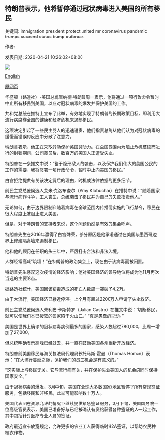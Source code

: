 ## 特朗普表示，他将暂停通过冠状病毒进入美国的所有移民

关键词: immigration president protect united mr coronavirus pandemic trumps suspend states trump outbreak

作者: 

发表日期: 2020-04-21 10:26:02+08:00

![](https://www.straitstimes.com/sites/default/files/styles/x_large/public/articles/2020/04/21/ab_trump_210420.jpg?itok=3oRhpsDA)

[English](Trump%20says%20he%20will%20suspend%20all%20immigration%20into%20US%20over%20coronavirus.md)

[原网页](https://www.straitstimes.com/world/united-states/trump-says-will-sign-order-to-temporarily-suspend-immigration-into-us)

华盛顿（路透社）-美国总统唐纳德·特朗普周一表示，他将通过一项行政命令暂时中止所有移民到美国，以应对冠状病毒的爆发并保护美国的工作。

共和党总统在推特上宣布了此举，有效地实现了特朗普的长期政策目标，即利用大流行病席卷全国的健康和经济危机来遏制移民。

这项决定引起了一些民主党人的迅速谴责，他们指责总统从他们认为对冠状病毒的缓慢而错误的反应中分散了注意力。

特朗普表示，他正在采取行动保护美国劳动力。在全国范围内为阻止危机蔓延而进行的封锁期间，公司裁员后，数百万的美国人正遭受失业。

特朗普在一条推文中说：“鉴于隐形敌人的袭击，以及保护我们伟大的美国公民的工作的需要，我将签署一项行政命令，暂时中止向美国的移民。”

白宫拒绝提供有关该决定背后的理由，时机或法律依据的更多细节。

前民主党总统候选人艾米·克洛布查尔（Amy Klobuchar）在推特中说：“随着国家与流行病作斗争，工人丧生，总统袭击了移民并为自己的失败指责他人。”

无论如何，由于边界限制和随着病毒在全球范围内传播而实施的飞行禁令，移民在很大程度上被阻止进入美国。

但是，对于特朗普的支持者来说，这个问题仍然是有效的集会呼声。

特朗普先生在2016年赢得了白宫殊荣，部分原因是他承诺通过在美国与墨西哥边界上修建隔离墙来遏制移民。

他和他的顾问在任职的头三年中，严厉打击合法和非法入境。

人群经常高喊“筑墙！”在特朗普的政治集会上，现在由于该病毒而被闲置。

特朗普先生感叹这次疫情的经济影响；他对美国经济的领导地位将成为他11月再次当选的主要论点。

据路透社统计，美国因该病毒造成的死亡人数周一突破了4.2万。

由于大流行，美国经济已接近停滞。上个月有超过2200万人申请了失业救济。

前民主党总统候选人朱利安·卡斯特罗（Julian Castro）在推文中说：“切断移民，就可以使我们本已疲软的国家陷于火山口。” “真是愚蠢的举动。”

美国是世界上确诊的冠状病毒病例最多的国家，感染人数超过780,000，比周一增加了27,000。

但总统明确表示高峰已经过去，并一直在鼓励美国各州重新开放经济。

特朗普前美国移民与海关执法局代理局长托马斯·霍曼（Thomas Homan）表示：“在大流行蔓延之际，保护我们的员工机会是有意义的。”

“这实际上与移民无关。它与流行病有关，并在保护失业美国人的机会的同时保持国家安全。”

由于冠状病毒的爆发，3月中旬，美国在全球大多数国家/地区暂停了所有常规签证服务，包括移民和非移民，此举可能影响数十万人。

美国代表团在资源允许的情况下继续提供紧急签证服务，3月下旬，美国国务院一位高级官员表示，美国已准备好与已经被确认有资格获得各种签证的人一起工作，其中包括针对医疗专业人员的签证。

政府最近宣布放宽规定，允许更多的农业工人获得临时H2A签证，以帮助农民种植农作物。